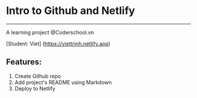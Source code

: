 # Intro to Github and Netlify 
----------------------------------------------------------
  
A learning project @Coderschool.vn 

[Student: Viet] (https://viettrinh.netlify.app) 
  
## Features:
  
1. Create Github repo
2. Add project's README using Markdown
3. Deploy to Netlify
